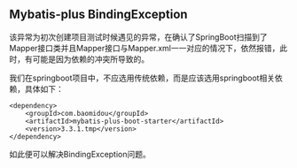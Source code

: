 ##  Mybatis-plus BindingException

该异常为初次创建项目测试时候遇见的异常，在确认了SpringBoot扫描到了Mapper接口类并且Mapper接口与Mapper.xml一一对应的情况下，依然报错，此时，有可能是因为依赖的冲突所导致的。

我们在springboot项目中，不应选用传统依赖，而是应该选用springboot相关依赖，具体如下：

```
<dependency>
    <groupId>com.baomidou</groupId>
    <artifactId>mybatis-plus-boot-starter</artifactId>
    <version>3.3.1.tmp</version>
</dependency>
```

如此便可以解决BindingException问题。